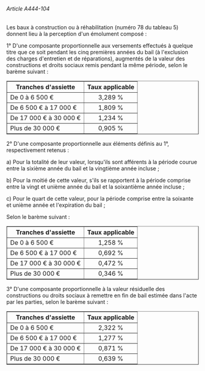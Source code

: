 ###### Article A444-104

Les baux à construction ou à réhabilitation (numéro 78 du tableau 5) donnent lieu à la perception d'un émolument composé :

1° D'une composante proportionnelle aux versements effectués à quelque titre que ce soit pendant les cinq premières années du bail (à l'exclusion des charges d'entretien et de réparations), augmentés de la valeur des constructions et droits sociaux remis pendant la même période, selon le barème suivant :

<table border="1"><tbody>
 <tr>
  <th>Tranches d'assiette</th>
  <th>Taux applicable</th>
 </tr>
 <tr>
  <td>De 0 à 6 500 €</td>
  <td align="center">3,289 %</td>
 </tr>
 <tr>
  <td>De 6 500 € à 17 000 €</td>
  <td align="center">1,809 %</td>
 </tr>
 <tr>
  <td>De 17 000 € à 30 000 €</td>
  <td align="center">1,234 %</td>
 </tr>
 <tr>
  <td>Plus de 30 000 €</td>
  <td align="center">0,905 %</td>
 </tr>
</tbody></table>

2° D'une composante proportionnelle aux éléments définis au 1°, respectivement retenus :

a) Pour la totalité de leur valeur, lorsqu'ils sont afférents à la période courue entre la sixième année du bail et la vingtième année incluse ;

b) Pour la moitié de cette valeur, s'ils se rapportent à la période comprise entre la vingt et unième année du bail et la soixantième année incluse ;

c) Pour le quart de cette valeur, pour la période comprise entre la soixante et unième année et l'expiration du bail ;

Selon le barème suivant :

<table border="1"><tbody>
 <tr>
  <th>Tranches d'assiette</th>
  <th>Taux applicable</th>
 </tr>
 <tr>
  <td>De 0 à 6 500 €</td>
  <td align="center">1,258 %</td>
 </tr>
 <tr>
  <td>De 6 500 € à 17 000 €</td>
  <td align="center">0,692 %</td>
 </tr>
 <tr>
  <td>De 17 000 € à 30 000 €</td>
  <td align="center">0,472 %</td>
 </tr>
 <tr>
  <td>Plus de 30 000 €</td>
  <td align="center">0,346 %</td>
 </tr>
</tbody></table>

3° D'une composante proportionnelle à la valeur résiduelle des constructions ou droits sociaux à remettre en fin de bail estimée dans l'acte par les parties, selon le barème suivant :

<table border="1"><tbody>
 <tr>
  <th>Tranches d'assiette</th>
  <th>Taux applicable</th>
 </tr>
 <tr>
  <td>De 0 à 6 500 €</td>
  <td align="center">2,322 %</td>
 </tr>
 <tr>
  <td>De 6 500 € à 17 000 €</td>
  <td align="center">1,277 %</td>
 </tr>
 <tr>
  <td>De 17 000 € à 30 000 €</td>
  <td align="center">0,871 %</td>
 </tr>
 <tr>
  <td>Plus de 30 000 €</td>
  <td align="center">0,639 %</td>
 </tr>
</tbody></table>

